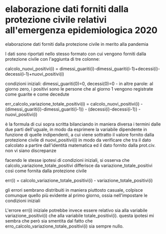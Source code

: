 # elaborazione dati forniti dalla protezione civile relativi all'emergenza epidemiologica 2020
elaborazione dati forniti dalla protezione civile in merito alla pandemia

I dati sono riportati nello stesso formato con cui vengono forniti dalla protezione civile con l'aggiunta di tre colonne:


calcolo_nuovi_positivi(i) = dimessi_guariti(i)-dimessi_guariti(i-1)+decessi(i)-decessi(i-1)+nuovi_positivi(i)

condizioni iniziali: dimessi_guariti(0)=0, decessi(0)=0 - in altre parole: al giorno zero, i positivi sono le persone che al giorno 1 vengono registrate come guarite e come decedute

err_calcolo_variazione_totale_positivi(i) = calcolo_nuovi_positivi(i) - (dimessi_guariti(i)-dimessi_guariti(i-1)) - (decessi(i)-decessi(i-1)) - nuovi_positivi(i)

è la formula di cui sopra scritta bilanciando in maniera diversa i termini dalle due parti dell'uguale, in modo da esprimere la variabile dipendente in funzione di quelle indipendenti, a cui viene sottratto il valore fornito dalla protezione civile di nuovi_positivi(i) in modo da verificare che tra il dato calcolato a partire dall'identità matematica ed il dato fornito dalla prot.civ. non vi siano discrepanze

facendo le stesse ipotesi di condizioni iniziali, si osserva che calcolo_variazione_totale_positivi differisce da variazione_totale_positivi così come fornita dalla protezione civile 

err(i) = calcolo_variazione_totale_positivi(i) - variazione_totale_positivi(i)

gli errori sembrano distribuiti in maniera piuttosto casuale, colpisce comunque quello più evidente al primo giorno, ossia nell'impostare le condizioni iniziali

L'errore err(i) iniziale potrebbe invece essere relativo sia alla variabile variazione_positivi(i) che alla variabile totale_positivi(i). questa ipotesi mi sembra che però sia smentita dal fatto che erro_calcolo_variazione_totale_positivi(i) sia sempre nullo.
